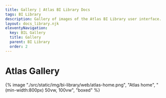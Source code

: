 ```yaml
---
title: Gallery | Atlas BI Library Docs
tags: BI Library
description: Gallery of images of the Atlas BI Library user interface. See how an install of the unified report library will look.
layout: docs_library.njk
eleventyNavigation:
  key: BIL Gallery
  title: Gallery
  parent: BI Library
  order: 2
---
```


# Atlas Gallery

{% image "./src/static/img/bi-library/web/atlas-home.png", "Atlas home", "(min-width:800px) 50vw, 100vw", "boxed" %}
